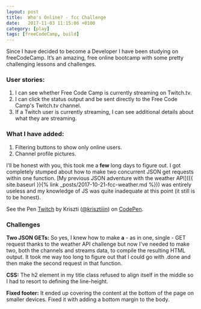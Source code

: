 ```yaml
---
layout: post
title:  Who's Online? - fcc Challenge
date:   2017-11-03 11:15:06 +0100
category: [play]
tags: [freeCodeCamp, build]
---
```


Since I have decided to become a Developer I have been studying on freeCodeCamp. It’s an amazing, free online bootcamp with some pretty challenging lessons and challenges.

### User stories:

1. I can see whether Free Code Camp is currently streaming on Twitch.tv.
2. I can click the status output and be sent directly to the Free Code Camp's Twitch.tv channel.
3. If a Twitch user is currently streaming, I can see additional details about what they are streaming.

### What I have added:

1. Filtering buttons to show only online users.
2. Channel profile pictures.

I’ll be honest with you, this took me a **few** long days to figure out. I got completely stumped about how to make two concurrent JSON get requests within one function. [My previous JSON adventure with the weather API]({{ site.baseurl }}{% link _posts/2017-10-21-fcc-weather.md %})) was entirely useless and my knowledge of JS was quite inadequate at this point (it still is to be honest).

<p class="codepen" data-default-tab="js,result" data-embed-version="2" data-height="500" data-pen-title="Twitch" data-slug-hash="wrVWZJ" data-theme-id="0" data-user="krisztiiin">See the Pen <a href="https://codepen.io/krisztiiin/pen/wrVWZJ/">Twitch</a> by Kriszti (<a href="https://codepen.io/krisztiiin">@krisztiiin</a>) on <a href="https://codepen.io">CodePen</a>.</p>
<script async src="https://production-assets.codepen.io/assets/embed/ei.js"></script>

### Challenges
**Two JSON GETs:** So yes, I knew how to make **a** - as in one, single - GET request thanks to the weather API challenge but now I've needed to make two, both the channels and streams data, to compile the resulting HTML output. It took me way too long to figure out that I could go with .done and then make the second request in that function.

**CSS:** The h2 element in my title class refused to align itself in the middle so I had to resort to defining the line-height.

**Fixed footer:** It ended up covering the content at the bottom of the page on smaller devices. Fixed it with adding a bottom margin to the body.